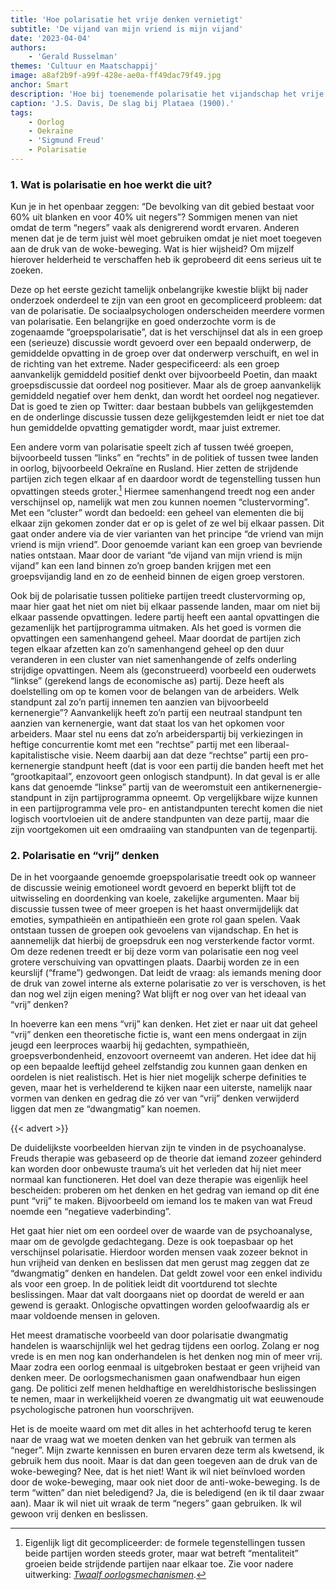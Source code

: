 ```yaml
---
title: 'Hoe polarisatie het vrije denken vernietigt'
subtitle: 'De vijand van mijn vriend is mijn vijand'
date: '2023-04-04'
authors:
    - 'Gerald Russelman'
themes: 'Cultuur en Maatschappij'
image: a8af2b9f-a99f-428e-ae0a-ff49dac79f49.jpg
anchor: Smart
description: 'Hoe bij toenemende polarisatie het vijandschap het vrije denken beknot.'
caption: 'J.S. Davis, De slag bij Plataea (1900).'
tags:
    - Oorlog
    - Oekraïne
    - 'Sigmund Freud'
    - Polarisatie
---
```


### 1. Wat is polarisatie en hoe werkt die uit?

Kun je in het openbaar zeggen: “De bevolking van dit gebied bestaat voor 60% uit blanken en voor 40% uit negers”? Sommigen menen van niet omdat de term “negers” vaak als denigrerend wordt ervaren. Anderen menen dat je de term juist wèl moet gebruiken omdat je niet moet toegeven aan de druk van de woke-beweging. Wat is hier wijsheid? Om mijzelf hierover helderheid te verschaffen heb ik geprobeerd dit eens serieus uit te zoeken.

Deze op het eerste gezicht tamelijk onbelangrijke kwestie blijkt bij nader onderzoek onderdeel te zijn van een groot en gecompliceerd probleem: dat van de polarisatie. De sociaalpsychologen onderscheiden meerdere vormen van polarisatie. Een belangrijke en goed onderzochte vorm is de zogenaamde “groepspolarisatie”, dat is het verschijnsel dat als in een groep een (serieuze) discussie wordt gevoerd over een bepaald onderwerp, de gemiddelde opvatting in de groep over dat onderwerp verschuift, en wel in de richting van het extreme. Nader gespecificeerd: als een groep aanvankelijk gemiddeld positief denkt over bijvoorbeeld Poetin, dan maakt groepsdiscussie dat oordeel nog positiever. Maar als de groep aanvankelijk gemiddeld negatief over hem denkt, dan wordt het oordeel nog negatiever. Dat is goed te zien op Twitter: daar bestaan bubbels van gelijkgestemden en de onderlinge discussie tussen deze gelijkgestemden leidt er niet toe dat hun gemiddelde opvatting gematigder wordt, maar juist extremer.

Een andere vorm van polarisatie speelt zich af tussen twéé groepen, bijvoorbeeld tussen “links” en “rechts” in de politiek of tussen twee landen in oorlog, bijvoorbeeld Oekraïne en Rusland. Hier zetten de strijdende partijen zich tegen elkaar af en daardoor wordt de tegenstelling tussen hun opvattingen steeds groter.[^1] Hiermee samenhangend treedt nog een ander verschijnsel op, namelijk wat men zou kunnen noemen “clustervorming”. Met een “cluster” wordt dan bedoeld: een geheel van elementen die bij elkaar zijn gekomen zonder dat er op is gelet of ze wel bij elkaar passen. Dit gaat onder andere via de vier varianten van het principe “de vriend van mijn vriend is mijn vriend”. Door genoemde variant kan een groep van bevriende naties ontstaan. Maar door de variant “de vijand van mijn vriend is mijn vijand” kan een land binnen zo’n groep banden krijgen met een groepsvijandig land en zo de eenheid binnen de eigen groep verstoren.

Ook bij de polarisatie tussen politieke partijen treedt clustervorming op, maar hier gaat het niet om niet bij elkaar passende landen, maar om niet bij elkaar passende opvattingen. Iedere partij heeft een aantal opvattingen die gezamenlijk het partijprogramma uitmaken. Als het goed is vormen die opvattingen een samenhangend geheel. Maar doordat de partijen zich tegen elkaar afzetten kan zo’n samenhangend geheel op den duur veranderen in een cluster van niet samenhangende of zelfs onderling strijdige opvattingen. Neem als (geconstrueerd) voorbeeld een ouderwets “linkse” (gerekend langs de economische as) partij. Deze heeft als doelstelling om op te komen voor de belangen van de arbeiders. Welk standpunt zal zo’n partij innemen ten aanzien van bijvoorbeeld kernenergie”? Aanvankelijk heeft zo’n partij een neutraal standpunt ten aanzien van kernenergie, want dat staat los van het opkomen voor arbeiders. Maar stel nu eens dat zo’n arbeiderspartij bij verkiezingen in heftige concurrentie komt met een “rechtse” partij met een liberaal-kapitalistische visie. Neem daarbij aan dat deze “rechtse” partij een pro-kernenergie standpunt heeft (dat is voor een partij die banden heeft met het “grootkapitaal”, enzovoort geen onlogisch standpunt). In dat geval is er alle kans dat genoemde “linkse” partij van de weeromstuit een antikernenergie-standpunt in zijn partijprogramma opneemt. Op vergelijkbare wijze kunnen in een partijprogramma vele pro- en antistandpunten terecht komen die niet logisch voortvloeien uit de andere standpunten van deze partij, maar die zijn voortgekomen uit een omdraaiing van standpunten van de tegenpartij.

### 2. Polarisatie en “vrij” denken

De in het voorgaande genoemde groepspolarisatie treedt ook op wanneer de discussie weinig emotioneel wordt gevoerd en beperkt blijft tot de uitwisseling en doordenking van koele, zakelijke argumenten. Maar bij discussie tussen twee of meer groepen is het haast onvermijdelijk dat emoties, sympathieën en antipathieën een grote rol gaan spelen. Vaak ontstaan tussen de groepen ook gevoelens van vijandschap. En het is aannemelijk dat hierbij de groepsdruk een nog versterkende factor vormt. Om deze redenen treedt er bij deze vorm van polarisatie een nog veel grotere verschuiving van opvattingen plaats. Daarbij worden ze in een keurslijf (“frame”) gedwongen. Dat leidt de vraag: als iemands mening door de druk van zowel interne als externe polarisatie zo ver is verschoven, is het dan nog wel zijn eigen mening? Wat blijft er nog over van het ideaal van “vrij” denken?

In hoeverre kan een mens “vrij” kan denken. Het ziet er naar uit dat geheel “vrij” denken een theoretische fictie is, want een mens ondergaat in zijn jeugd een leerproces waarbij hij gedachten, sympathieën, groepsverbondenheid, enzovoort overneemt van anderen. Het idee dat hij op een bepaalde leeftijd geheel zelfstandig zou kunnen gaan denken en oordelen is niet realistisch. Het is hier niet mogelijk scherpe definities te geven, maar het is verhelderend te kijken naar een uiterste, namelijk naar vormen van denken en gedrag die zó ver van “vrij” denken verwijderd liggen dat men ze “dwangmatig” kan noemen.

{{< advert >}}

De duidelijkste voorbeelden hiervan zijn te vinden in de psychoanalyse. Freuds therapie was gebaseerd op de theorie dat iemand zozeer gehinderd kan worden door onbewuste trauma’s uit het verleden dat hij niet meer normaal kan functioneren. Het doel van deze therapie was eigenlijk heel bescheiden: proberen om het denken en het gedrag van iemand op dit éne punt “vrij” te maken. Bijvoorbeeld om iemand los te maken van wat Freud noemde een “negatieve vaderbinding”.

Het gaat hier niet om een oordeel over de waarde van de psychoanalyse, maar om de gevolgde gedachtegang. Deze is ook toepasbaar op het verschijnsel polarisatie. Hierdoor worden mensen vaak zozeer beknot in hun vrijheid van denken en beslissen dat men gerust mag zeggen dat ze “dwangmatig” denken en handelen. Dat geldt zowel voor een enkel individu als voor een groep. In de politiek leidt dit voortdurend tot slechte beslissingen. Maar dat valt doorgaans niet op doordat de wereld er aan gewend is geraakt. Onlogische opvattingen worden geloofwaardig als er maar voldoende mensen in geloven.

Het meest dramatische voorbeeld van door polarisatie dwangmatig handelen is waarschijnlijk wel het gedrag tijdens een oorlog. Zolang er nog vrede is en men nog kan onderhandelen is het denken nog min of meer vrij. Maar zodra een oorlog eenmaal is uitgebroken bestaat er geen vrijheid van denken meer. De oorlogsmechanismen gaan onafwendbaar hun eigen gang. De politici zelf menen heldhaftige en wereldhistorische beslissingen te nemen, maar in werkelijkheid voeren ze dwangmatig uit wat eeuwenoude psychologische patronen hun voorschrijven.

Het is de moeite waard om met dit alles in het achterhoofd terug te keren naar de vraag wat we moeten denken van het gebruik van termen als “neger”. Mijn zwarte kennissen en buren ervaren deze term als kwetsend, ik gebruik hem dus nooit. Maar is dat dan geen toegeven aan de druk van de woke-beweging? Nee, dat is het niet! Want ik wil niet beïnvloed worden door de woke-beweging, maar ook niet door de anti-woke-beweging. Is de term “witten” dan niet beledigend? Ja, die is beledigend (en ik til daar zwaar aan). Maar ik wil niet uit wraak de term “negers” gaan gebruiken. Ik wil gewoon vrij denken en beslissen.


[^1]: Eigenlijk ligt dit gecompliceerder: de formele tegenstellingen tussen beide partijen worden steeds groter, maar wat betreft “mentaliteit” groeien beide strijdende partijen naar elkaar toe. Zie voor nadere uitwerking: _[Twaalf oorlogsmechanismen](http://pacifismenu.nl/oorlogsmechanismen/twaalf-oorlogsmechanismen/)_.
